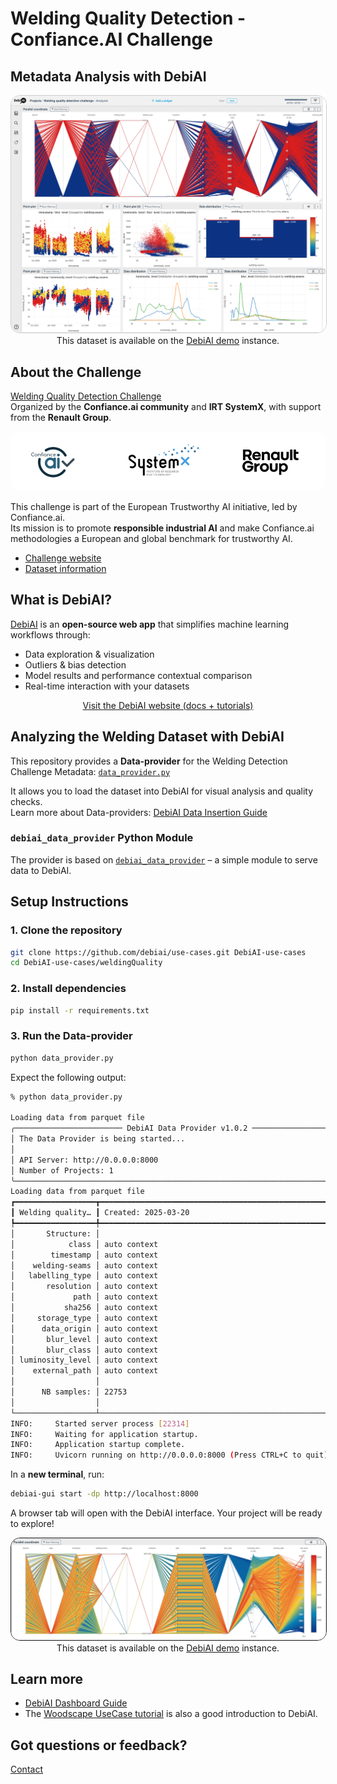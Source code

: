 # Welding Quality Detection - Confiance.AI Challenge

## Metadata Analysis with DebiAI

<div align="center">
    <img src="images/MetadataAnalysis.png" alt="Metadata Analysis Partners" width="800" style="border-radius: 15px; border: 1px solid #ccc;" />
    <br>
    This dataset is available on the <a href="https://demo.debiai.fr/#/">DebiAI demo</a> instance.

</div>

## About the Challenge

[Welding Quality Detection Challenge](https://confianceai.github.io/Welding-Quality-Detection-Challenge/)  
Organized by the **Confiance.ai community** and **IRT SystemX**, with support from the **Renault Group**.

<div align="center">
    <img src="images/partners.png" alt="Partners" width="600" style="border-radius: 15px;" />
</div>

This challenge is part of the European Trustworthy AI initiative, led by Confiance.ai.  
Its mission is to promote **responsible industrial AI** and make Confiance.ai methodologies a European and global benchmark for trustworthy AI.

- [Challenge website](https://confianceai.github.io/Welding-Quality-Detection-Challenge/)
- [Dataset information](https://confianceai.github.io/Welding-Quality-Detection-Challenge/docs/dataset/)

## What is DebiAI?

[DebiAI](https://debiai.irt-systemx.fr/) is an **open-source web app** that simplifies machine learning workflows through:

- Data exploration & visualization
- Outliers & bias detection
- Model results and performance contextual comparison
- Real-time interaction with your datasets

<div align="center">
    <a href="https://debiai.irt-systemx.fr/">
        Visit the DebiAI website (docs + tutorials)
    </a>
</div>

## Analyzing the Welding Dataset with DebiAI

This repository provides a **Data-provider** for the Welding Detection Challenge Metadata: [`data_provider.py`](data_provider.py)

It allows you to load the dataset into DebiAI for visual analysis and quality checks.  
Learn more about Data-providers: [DebiAI Data Insertion Guide](https://debiai.irt-systemx.fr/dataInsertion/dataProviders/)

### `debiai_data_provider` Python Module

The provider is based on [`debiai_data_provider`](https://github.com/debiai/easy-data-provider) – a simple module to serve data to DebiAI.

## Setup Instructions

### 1. Clone the repository

```bash
git clone https://github.com/debiai/use-cases.git DebiAI-use-cases
cd DebiAI-use-cases/weldingQuality
```

### 2. Install dependencies

```bash
pip install -r requirements.txt
```

### 3. Run the Data-provider

```bash
python data_provider.py
```

Expect the following output:

```bash
% python data_provider.py

Loading data from parquet file
╭──────────────────────── DebiAI Data Provider v1.0.2 ─────────────────────────╮
│ The Data Provider is being started...                                        │
│                                                                              │
│ API Server: http://0.0.0.0:8000                                              │
│ Number of Projects: 1                                                        │
╰──────────────────────────────────────────────────────────────────────────────╯
Loading data from parquet file
┏━━━━━━━━━━━━━━━━━━┳━━━━━━━━━━━━━━━━━━━━━━━━━━━━━━━━━━━━━━━━━━━━━━━━━━━━━━━━━━━┓
┃ Welding quality… ┃ Created: 2025-03-20                                       ┃
┡━━━━━━━━━━━━━━━━━━╇━━━━━━━━━━━━━━━━━━━━━━━━━━━━━━━━━━━━━━━━━━━━━━━━━━━━━━━━━━━┩
│       Structure: │                                                           │
│            class │ auto context                                              │
│        timestamp │ auto context                                              │
│    welding-seams │ auto context                                              │
│   labelling_type │ auto context                                              │
│       resolution │ auto context                                              │
│             path │ auto context                                              │
│           sha256 │ auto context                                              │
│     storage_type │ auto context                                              │
│      data_origin │ auto context                                              │
│       blur_level │ auto context                                              │
│       blur_class │ auto context                                              │
│ luminosity_level │ auto context                                              │
│    external_path │ auto context                                              │
│                  │                                                           │
│      NB samples: │ 22753                                                     │
│                  │                                                           │
└──────────────────┴───────────────────────────────────────────────────────────┘
INFO:     Started server process [22314]
INFO:     Waiting for application startup.
INFO:     Application startup complete.
INFO:     Uvicorn running on http://0.0.0.0:8000 (Press CTRL+C to quit)
```

In a **new terminal**, run:

```bash
debiai-gui start -dp http://localhost:8000
```

A browser tab will open with the DebiAI interface.
Your project will be ready to explore!

<div style="text-align: center;">
    <img src="images/parallel_coordinates.png" alt="Parallel Coordinates" style="border-radius: 15px; border: 1px solid;"/>
    <br>
    This dataset is available on the <a href="https://demo.debiai.fr/#/">DebiAI demo</a> instance.

</div>

## Learn more

- [DebiAI Dashboard Guide](https://debiai.irt-systemx.fr/dashboard/)
- The [Woodscape UseCase tutorial](../woodscape/README.md) is also a good introduction to DebiAI.

## Got questions or feedback?

[Contact](https://debiai.irt-systemx.fr/meta/contact.html#contact)
